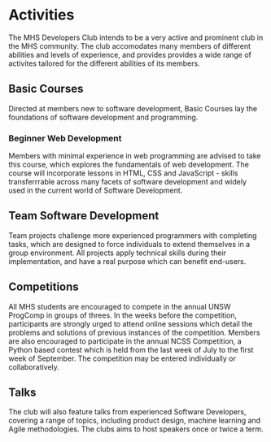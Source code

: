 # Activities
The MHS Developers Club intends to be a very active and prominent club in the MHS community. The club accomodates many members of different abilities and levels of experience, and provides provides a wide range of activites tailored for the different abilities of its members.

## Basic Courses
Directed at members new to software development, Basic Courses lay the foundations of software development and programming.

### Beginner Web Development
Members with minimal experience in web programming are advised to take this course, which explores the fundamentals of web development. The course will incorporate lessons in HTML, CSS and JavaScript - skills transferrrable across many facets of software development and widely used in the current world of Software Development.

## Team Software Development
Team projects challenge more experienced programmers with completing tasks, which are designed to force individuals to extend themselves in a group environment. All projects apply technical skills during their implementation, and have a real purpose which can benefit end-users. 

## Competitions
All MHS students are encouraged to compete in the annual UNSW ProgComp in groups of threes. In the weeks before the competition, participants are strongly urged to attend online sessions which detail the problems and solutions of previous instances of the competition.
Members are also encouraged to participate in the annual NCSS Competition, a Python based contest which is held from the last week of July to the first week of September. The competition may be entered individually or collaboratively. 

## Talks
The club will also feature talks from experienced Software Developers, covering a range of topics, including product design, machine learning and Agile methodologies. The clubs aims to host speakers once or twice a term.
